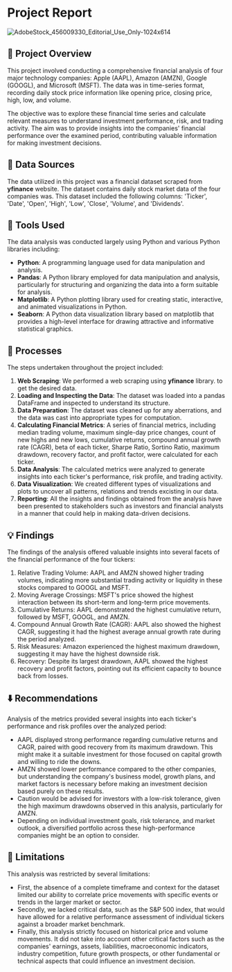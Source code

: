 # Project Report
![AdobeStock_456009330_Editorial_Use_Only-1024x614](https://github.com/ahmedsamir12412/Data-Analysis-Projects/assets/90070792/fa3f389b-5fb9-478c-8170-7d1a9ffe7217)


## 📢 Project Overview

This project involved conducting a comprehensive financial analysis of four major technology companies: Apple (AAPL), Amazon (AMZN), Google (GOOGL), and Microsoft (MSFT). The data was in time-series format, recording daily stock price information like opening price, closing price, high, low, and volume.

The objective was to explore these financial time series and calculate relevant measures to understand investment performance, risk, and trading activity. The aim was to provide insights into the companies' financial performance over the examined period, contributing valuable information for making investment decisions.


## 📁 Data Sources

The data utilized in this project was a financial dataset scraped from **yfinance** website. The dataset contains daily stock market data of the four companies was. This dataset included the following columns: 'Ticker', 'Date', 'Open', 'High', 'Low', 'Close', 'Volume', and 'Dividends'.

## 🔨 Tools Used
The data analysis was conducted largely using Python and various Python libraries including:
- **Python**: A programming language used for data manipulation and analysis.
- **Pandas**: A Python library employed for data manipulation and analysis, particularly for structuring and organizing the data into a form suitable for analysis.
- **Matplotlib**: A Python plotting library used for creating static, interactive, and animated visualizations in Python.
- **Seaborn**: A Python data visualization library based on matplotlib that provides a high-level interface for drawing attractive and informative statistical graphics.
## 🔔 Processes
The steps undertaken throughout the project included:

1. **Web Scraping**: We performed a web scraping using  **yfinance** library. to get the desired data.
2. **Loading and Inspecting the Data**: The dataset was loaded into a pandas DataFrame and inspected to understand its structure.
3. **Data Preparation**: The dataset was cleaned up for any aberrations, and the data was cast into appropriate types for computation.
4. **Calculating Financial Metrics**: A series of financial metrics, including median trading volume, maximum single-day price changes, count of new highs and new lows, cumulative returns, compound annual growth rate (CAGR), beta of each ticker, Sharpe Ratio, Sortino Ratio, maximum drawdown, recovery factor, and profit factor, were calculated for each ticker.
5. **Data Analysis**: The calculated metrics were analyzed to generate insights into each ticker's performance, risk profile, and trading activity.
6. **Data Visualization**: We created different types of visualizations and plots to uncover all patterns, relations and trends excisting in our data.
7. **Reporting**: All the insights and findings obtained from the analysis have been presented to stakeholders such as investors and financial analysts in a manner that could help in making data-driven decisions.
 
## 💡 Findings
The findings of the analysis offered valuable insights into several facets of the financial performance of the four tickers:

1. Relative Trading Volume: AAPL and AMZN showed higher trading volumes, indicating more substantial trading activity or liquidity in these stocks compared to GOOGL and MSFT.
2. Moving Average Crossings: MSFT's price showed the highest interaction between its short-term and long-term price movements.
3. Cumulative Returns: AAPL demonstrated the highest cumulative return, followed by MSFT, GOOGL, and AMZN.
4. Compound Annual Growth Rate (CAGR): AAPL also showed the highest CAGR, suggesting it had the highest average annual growth rate during the period analyzed.
5. Risk Measures: Amazon experienced the highest maximum drawdown, suggesting it may have the highest downside risk.
6. Recovery: Despite its largest drawdown, AAPL showed the highest recovery and profit factors, pointing out its efficient capacity to bounce back from losses.
## ⬇️ Recommendations

Analysis of the metrics provided several insights into each ticker's performance and risk profiles over the analyzed period:

- AAPL displayed strong performance regarding cumulative returns and CAGR, paired with good recovery from its maximum drawdown. This might make it a suitable investment for those focused on capital growth and willing to ride the downs.
- AMZN showed lower performance compared to the other companies, but understanding the company's business model, growth plans, and market factors is necessary before making an investment decision based purely on these results.
- Caution would be advised for investors with a low-risk tolerance, given the high maximum drawdowns observed in this analysis, particularly for AMZN.
- Depending on individual investment goals, risk tolerance, and market outlook, a diversified portfolio across these high-performance companies might be an option to consider.

## 🚫 Limitations
 
This analysis was restricted by several limitations:

- First, the absence of a complete timeframe and context for the dataset limited our ability to correlate price movements with specific events or trends in the larger market or sector.
- Secondly, we lacked critical data, such as the S&P 500 index, that would have allowed for a relative performance assessment of individual tickers against a broader market benchmark.
- Finally, this analysis strictly focused on historical price and volume movements. It did not take into account other critical factors such as the companies' earnings, assets, liabilities, macroeconomic indicators, industry competition, future growth prospects, or other fundamental or technical aspects that could influence an investment decision.
